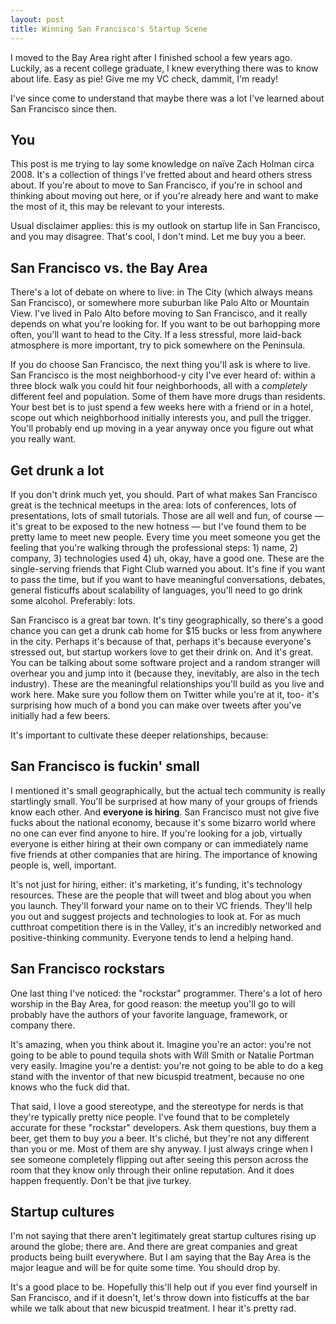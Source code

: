 ```yaml
---
layout: post
title: Winning San Francisco's Startup Scene
---
```


I moved to the Bay Area right after I finished school a few years ago. Luckily,
as a recent college graduate, I knew everything there was to know about life.
Easy as pie! Give me my VC check, dammit, I'm ready!

I've since come to understand that maybe there was a lot I've learned about San
Francisco since then.

## You

This post is me trying to lay some knowledge on naïve Zach Holman circa 2008.
It's a collection of things I've fretted about and heard others stress about.
If you're about to move to San Francisco, if you're in school and thinking
about moving out here, or if you're already here and want to make the most of
it, this may be relevant to your interests.

Usual disclaimer applies: this is my outlook on startup life in San Francisco,
and you may disagree. That's cool, I don't mind. Let me buy you a beer.

## San Francisco vs. the Bay Area

There's a lot of debate on where to live: in The City (which always means San
Francisco), or somewhere more suburban like Palo Alto or Mountain View. I've
lived in Palo Alto before moving to San Francisco, and it really depends on
what you're looking for. If you want to be out barhopping more often, you'll
want to head to the City. If a less stressful, more laid-back atmosphere is
more important, try to pick somewhere on the Peninsula.

If you do choose San Francisco, the next thing you'll ask is where to live. San
Francisco is the most neighborhood-y city I've ever heard of: within a three
block walk you could hit four neighborhoods, all with a *completely* different
feel and population. Some of them have more drugs than residents. Your best bet
is to just spend a few weeks here with a friend or in a hotel, scope out which
neighborhood initially interests you, and pull the trigger. You'll probably end
up moving in a year anyway once you figure out what you really want.

## Get drunk a lot

If you don't drink much yet, you should. Part of what makes San Francisco great
is the technical meetups in the area: lots of conferences, lots of
presentations, lots of small tutorials. Those are all well and fun, of course —
it's great to be exposed to the new hotness — but I've found them to be pretty
lame to meet new people. Every time you meet someone you get the feeling that
you're walking through the professional steps: 1) name, 2) company, 3)
technologies used 4) uh, okay, have a good one. These are the single-serving
friends that Fight Club warned you about. It's fine if you want to pass the
time, but if you want to have meaningful conversations, debates, general
fisticuffs about scalability of languages, you'll need to go drink some
alcohol. Preferably: lots.

San Francisco is a great bar town. It's tiny geographically, so there's a good
chance you can get a drunk cab home for $15 bucks or less from anywhere in the
city. Perhaps it's because of that, perhaps it's because everyone's stressed
out, but startup workers love to get their drink on. And it's great.  You can
be talking about some software project and a random stranger will overhear you
and jump into it (because they, inevitably, are also in the tech industry).
These are the meaningful relationships you'll build as you live and work here.
Make sure you follow them on Twitter while you're at it, too- it's surprising
how much of a bond you can make over tweets after you've initially had a few
beers.

It's important to cultivate these deeper relationships, because:

## San Francisco is fuckin' small

I mentioned it's small geographically, but the actual tech community is really
startlingly small. You'll be surprised at how many of your groups of friends
know each other. And **everyone is hiring**. San Francisco must not give five
fucks about the national economy, because it's some bizarro world where no one
can ever find anyone to hire. If you're looking for a job, virtually everyone
is either hiring at their own company or can immediately name five friends at
other companies that are hiring. The importance of knowing people is, well,
important.

It's not just for hiring, either: it's marketing, it's funding, it's technology
resources. These are the people that will tweet and blog about you when you
launch. They'll forward your name on to their VC friends. They'll help you out
and suggest projects and technologies to look at. For as much cutthroat
competition there is in the Valley, it's an incredibly networked and
positive-thinking community. Everyone tends to lend a helping hand.

## San Francisco rockstars

One last thing I've noticed: the "rockstar" programmer. There's a lot of hero
worship in the Bay Area, for good reason: the meetup you'll go to will probably
have the authors of your favorite language, framework, or company there.

It's amazing, when you think about it. Imagine you're an actor: you're not
going to be able to pound tequila shots with Will Smith or Natalie Portman very
easily. Imagine you're a dentist: you're not going to be able to do a keg stand
with the inventor of that new bicuspid treatment, because no one knows who the
fuck did that.

That said, I love a good stereotype, and the stereotype for nerds is that
they're typically pretty nice people. I've found that to be completely accurate
for these "rockstar" developers. Ask them questions, buy them a beer, get them 
to buy *you* a beer. It's cliché, but they're not any different than you or me.
Most of them are shy anyway. I just always cringe when I see someone completely
flipping out after seeing this person across the room that they know only 
through their online reputation. And it does happen frequently. Don't be that 
jive turkey.

## Startup cultures

I'm not saying that there aren't legitimately great startup cultures rising up
around the globe; there are. And there are great companies and great products
being built everywhere. But I am saying that the Bay Area is the major league
and will be for quite some time. You should drop by.

It's a good place to be. Hopefully this'll help out if you ever find yourself
in San Francisco, and if it doesn't, let's throw down into fisticuffs at the
bar while we talk about that new bicuspid treatment. I hear it's pretty rad.
